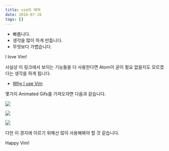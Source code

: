 ```yaml
---
title: vim의 매력
date: 2016-07-18
tags: []
---
```


- 빠릅니다.
- 생각을 많이 하게 만듭니다.
- 무엇보다 가볍습니다.

I love Vim!

사실상 이 링크에서 보이는 기능들을 다 사용한다면 Atom이 굳이 필요 없을지도 모르겠다는 생각을 하게 됩니다.

- [Why I use Vim](https://jaxbot.me/articles/why-i-use-vim)

몇가지 Animated Gifs를 가져오자면 다음과 같습니다.

![](https://jaxbot.me/pics/vim/vim_windows.gif)

![](https://jaxbot.me/pics/vim/vim_macros2.gif)

![](https://jaxbot.me/pics/vim/vim_diff.gif)

다만 이 경지에 이르기 위해선 많이 사용해봐야 할 것 같습니다.

Happy Vim!

